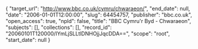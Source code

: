 {
  "target_url": "http://www.bbc.co.uk/cymru/chwaraeon/", 
  "end_date": null, 
  "date": "2006-01-01T12:00:00", 
  "slug": 64454757, 
  "publisher": "bbc.co.uk", 
  "open_access": true, 
  "npld": false, 
  "title": "BBC Cymru'r Byd - Chwaraeon", 
  "subjects": [], 
  "collections": [], 
  "record_id": "20060101T120000/IYmLjSLLtlDNHOjjJqcDDA==", 
  "scope": "root", 
  "start_date": null
}


